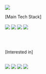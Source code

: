

<!--
**dbsxortime/dbsxortime** is a ✨ _special_ ✨ repository because its `README.md` (this file) appears on your GitHub profile.


[]는 제외하고 사용하고, 그 안에것을 잘 채우면 된다.
<img src="https://img.shields.io/badge/[사진속 노란색 밑줄친 부분에 들어갈 text]-[배지배경색]?
          style=[배지의 모양 :(plastic, flat, flat-square, for-the-badge, social)중 하나만 골라 넣는다.]
          &logo=[정식로고네임]
          &logoColor=[빨간 화살표친 로고의 색_(영어 또는 #뺀 색상hexa값)]"/>
          
위 사진에서 빨간밑줄친 부분이 스타일 유형인데, 저 부분이 변함에 따라 오른쪽처럼 변하게 된다. 
 선택지는 (plastic, flat, flat-square, for-the-badge, social)이 있다.
style=[여기만바꿔주면된다]

Here are some ideas to get you started:

- 🔭 I’m currently working on ...
- 🌱 I’m currently learning ...
- 👯 I’m looking to collaborate on ...
- 🤔 I’m looking for help with ...
- 💬 Ask me about ...
- 📫 How to reach me: ...
- 😄 Pronouns: ...
- ⚡ Fun fact: ...

-->


<a href="#"><img src="https://capsule-render.vercel.app/api?type=waving&color=auto&height=300&section=header&text=yuntaek&fontSize=80&fontAlignY=40&desc=yuntaek's%20github&descAlign=60&descAlignY=52"/></a>

[Main Tech Stack]<br/><br/>
<a href="#" target="_blank"><img src="https://img.shields.io/badge/-JAVA-%23007396"/></a>
<a href="#" target="_blank"><img src="https://img.shields.io/badge/-JavaScript-%23F7DF1E"/></a>
<a href="#" target="_blank"><img src="https://img.shields.io/badge/-SPRING-%236DB33F"/></a>
<a href="#" target="_blank"><img src="https://img.shields.io/badge/-ORACLE-%23F80000"/></a>

<br/><br/>

[Interested in]<br/><br/>

<a href="#" target="_blank"><img src="https://img.shields.io/badge/-Vue.js-%234FC08D"/></a>
<a href="#" target="_blank"><img src="https://img.shields.io/badge/-React-%2361DAFB"/></a>
<a href="#" target="_blank"><img src="https://img.shields.io/badge/-Node.js-%23339933"/></a>
<a href="#" target="_blank"><img src="https://img.shields.io/badge/-noSql-lightgrey"/></a>
